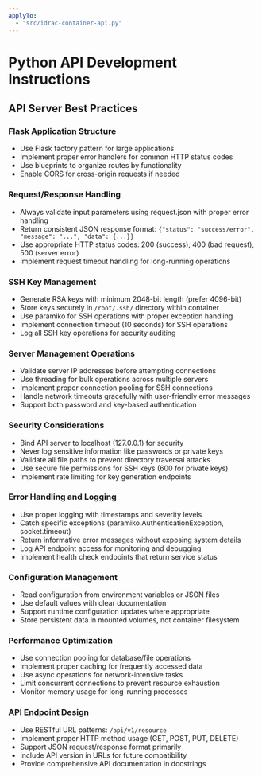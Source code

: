 ```yaml
---
applyTo: 
  - "src/idrac-container-api.py"
---
```


# Python API Development Instructions

## API Server Best Practices

### Flask Application Structure
- Use Flask factory pattern for large applications
- Implement proper error handlers for common HTTP status codes
- Use blueprints to organize routes by functionality
- Enable CORS for cross-origin requests if needed

### Request/Response Handling
- Always validate input parameters using request.json with proper error handling
- Return consistent JSON response format: `{"status": "success/error", "message": "...", "data": {...}}`
- Use appropriate HTTP status codes: 200 (success), 400 (bad request), 500 (server error)
- Implement request timeout handling for long-running operations

### SSH Key Management
- Generate RSA keys with minimum 2048-bit length (prefer 4096-bit)
- Store keys securely in `/root/.ssh/` directory within container
- Use paramiko for SSH operations with proper exception handling
- Implement connection timeout (10 seconds) for SSH operations
- Log all SSH key operations for security auditing

### Server Management Operations
- Validate server IP addresses before attempting connections
- Use threading for bulk operations across multiple servers
- Implement proper connection pooling for SSH connections
- Handle network timeouts gracefully with user-friendly error messages
- Support both password and key-based authentication

### Security Considerations
- Bind API server to localhost (127.0.0.1) for security
- Never log sensitive information like passwords or private keys
- Validate all file paths to prevent directory traversal attacks
- Use secure file permissions for SSH keys (600 for private keys)
- Implement rate limiting for key generation endpoints

### Error Handling and Logging
- Use proper logging with timestamps and severity levels
- Catch specific exceptions (paramiko.AuthenticationException, socket.timeout)
- Return informative error messages without exposing system details
- Log API endpoint access for monitoring and debugging
- Implement health check endpoints that return service status

### Configuration Management
- Read configuration from environment variables or JSON files
- Use default values with clear documentation
- Support runtime configuration updates where appropriate
- Store persistent data in mounted volumes, not container filesystem

### Performance Optimization
- Use connection pooling for database/file operations
- Implement proper caching for frequently accessed data
- Use async operations for network-intensive tasks
- Limit concurrent connections to prevent resource exhaustion
- Monitor memory usage for long-running processes

### API Endpoint Design
- Use RESTful URL patterns: `/api/v1/resource` 
- Implement proper HTTP method usage (GET, POST, PUT, DELETE)
- Support JSON request/response format primarily
- Include API version in URLs for future compatibility
- Provide comprehensive API documentation in docstrings